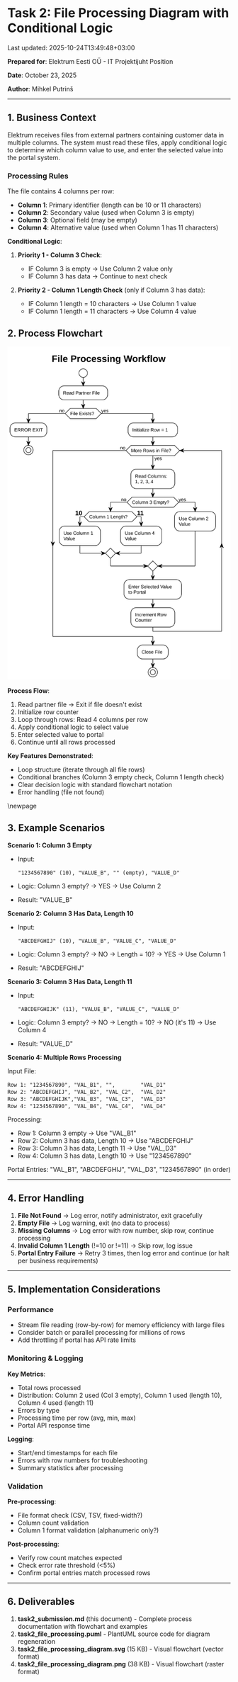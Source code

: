# Task 2: File Processing Diagram with Conditional Logic

Last updated: 2025-10-24T13:49:48+03:00

**Prepared for**: Elektrum Eesti OÜ - IT Projektijuht Position

**Date**: October 23, 2025

**Author**: Mihkel Putrinš

---

## 1. Business Context

Elektrum receives files from external partners containing customer data in multiple columns. The system must read these files, apply conditional logic to determine which column value to use, and enter the selected value into the portal system.

### Processing Rules

The file contains 4 columns per row:

- **Column 1**: Primary identifier (length can be 10 or 11 characters)
- **Column 2**: Secondary value (used when Column 3 is empty)
- **Column 3**: Optional field (may be empty)
- **Column 4**: Alternative value (used when Column 1 has 11 characters)

**Conditional Logic**:

1. **Priority 1 - Column 3 Check**:

   - IF Column 3 is empty -> Use Column 2 value only
   - IF Column 3 has data -> Continue to next check

2. **Priority 2 - Column 1 Length Check** (only if Column 3 has data):
   - IF Column 1 length = 10 characters -> Use Column 1 value
   - IF Column 1 length = 11 characters -> Use Column 4 value

## 2. Process Flowchart

![File Processing Workflow Diagram](./task2_file_processing_diagram.svg)

**Process Flow**:

1. Read partner file -> Exit if file doesn't exist
2. Initialize row counter
3. Loop through rows: Read 4 columns per row
4. Apply conditional logic to select value
5. Enter selected value to portal
6. Continue until all rows processed

**Key Features Demonstrated**:

- Loop structure (iterate through all file rows)
- Conditional branches (Column 3 empty check, Column 1 length check)
- Clear decision logic with standard flowchart notation
- Error handling (file not found)

\newpage

## 3. Example Scenarios

**Scenario 1: Column 3 Empty**  

- Input:

  ```text
  "1234567890" (10), "VALUE_B", "" (empty), "VALUE_D"
  ```

- Logic: Column 3 empty? -> YES -> Use Column 2
- Result: "VALUE_B"

**Scenario 2: Column 3 Has Data, Length 10**  

- Input:

  ```text
  "ABCDEFGHIJ" (10), "VALUE_B", "VALUE_C", "VALUE_D"
  ```

- Logic: Column 3 empty? -> NO -> Length = 10? -> YES -> Use Column 1
- Result: "ABCDEFGHIJ"

**Scenario 3: Column 3 Has Data, Length 11**  

- Input:

  ```text
  "ABCDEFGHIJK" (11), "VALUE_B", "VALUE_C", "VALUE_D"
  ```

- Logic: Column 3 empty? -> NO -> Length = 10? -> NO (it's 11) -> Use Column 4
- Result: "VALUE_D"

**Scenario 4: Multiple Rows Processing**  

Input File:

```text
Row 1: "1234567890", "VAL_B1", "",        "VAL_D1"
Row 2: "ABCDEFGHIJ", "VAL_B2", "VAL_C2",  "VAL_D2"
Row 3: "ABCDEFGHIJK","VAL_B3", "VAL_C3",  "VAL_D3"
Row 4: "1234567890", "VAL_B4", "VAL_C4",  "VAL_D4"
```

Processing:

- Row 1: Column 3 empty -> Use "VAL_B1"
- Row 2: Column 3 has data, Length 10 -> Use "ABCDEFGHIJ"
- Row 3: Column 3 has data, Length 11 -> Use "VAL_D3"
- Row 4: Column 3 has data, Length 10 -> Use "1234567890"

Portal Entries: "VAL_B1", "ABCDEFGHIJ", "VAL_D3", "1234567890" (in order)

---

## 4. Error Handling

1. **File Not Found** -> Log error, notify administrator, exit gracefully
2. **Empty File** -> Log warning, exit (no data to process)
3. **Missing Columns** -> Log error with row number, skip row, continue processing
4. **Invalid Column 1 Length** (!=10 or !=11) -> Skip row, log issue
5. **Portal Entry Failure** -> Retry 3 times, then log error and continue (or halt per business requirements)

---

## 5. Implementation Considerations

### Performance

- Stream file reading (row-by-row) for memory efficiency with large files
- Consider batch or parallel processing for millions of rows
- Add throttling if portal has API rate limits

### Monitoring & Logging

**Key Metrics**:

- Total rows processed
- Distribution: Column 2 used (Col 3 empty), Column 1 used (length 10), Column 4 used (length 11)
- Errors by type
- Processing time per row (avg, min, max)
- Portal API response time

**Logging**:

- Start/end timestamps for each file
- Errors with row numbers for troubleshooting
- Summary statistics after processing

### Validation

**Pre-processing**:

- File format check (CSV, TSV, fixed-width?)
- Column count validation
- Column 1 format validation (alphanumeric only?)

**Post-processing**:

- Verify row count matches expected
- Check error rate threshold (<5%)
- Confirm portal entries match processed rows

---

## 6. Deliverables

1. **task2_submission.md** (this document) - Complete process documentation with flowchart and examples
2. **task2_file_processing.puml** - PlantUML source code for diagram regeneration
3. **task2_file_processing_diagram.svg** (15 KB) - Visual flowchart (vector format)
4. **task2_file_processing_diagram.png** (38 KB) - Visual flowchart (raster format)
